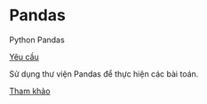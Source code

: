 # Pandas
Python Pandas

[Yêu cầu](https://drive.google.com/open?id=16A6gP-K6vTiueuIQXPFRRa4wc_N-QmGI)

Sử dụng thư viện Pandas để thực hiện các bài toán.

[Tham khảo](https://viblo.asia/p/huong-dan-su-dung-thu-vien-pandas-trong-python-XL6lAxaDZek)
